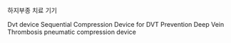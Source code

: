 하지부종 치료 기기

Dvt device
Sequential Compression Device for DVT Prevention Deep Vein Thrombosis
pneumatic compression device